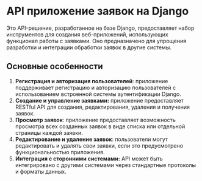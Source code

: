 # API приложение заявок на Django  #

Это API-решение, разработанное на базе Django, предоставляет набор инструментов для создания веб-приложений, использующих функционал работы с заявками. Оно предназначено для упрощения разработки и интеграции обработки заявок в другие системы.  


## Основные особенности ##

1. **Регистрация и авторизация пользователей**: приложение поддерживает регистрацию и авторизацию пользователей с использованием встроенной системы аутентификации Django.
2.	**Создание и управление заявками:** приложение предоставляет RESTful API для создания, редактирования, удаления и получения заявок.
3. **Просмотр заявок**: приложение предоставляет возможность просмотра всех созданных заявок в виде списка или отдельной страницы каждой заявки.
4. **Редактирование и удаление заявок**: пользователи могут редактировать и удалять свои заявки, если это предусмотрено функциональностью приложения.
5.	**Интеграция с сторонними системами:** API может быть интегрировано с другими системами через стандартные протоколы и форматы данных.